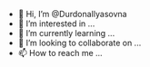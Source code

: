 - 👋 Hi, I’m @DurdonaIlyasovna
- 👀 I’m interested in ...
- 🌱 I’m currently learning ...
- 💞️ I’m looking to collaborate on ...
- 📫 How to reach me ...

<!---
DurdonaIlyasovna/DurdonaIlyasovna is a ✨ special ✨ repository because its `README.md` (this file) appears on your GitHub profile.
You can click the Preview link to take a look at your changes.
--->
